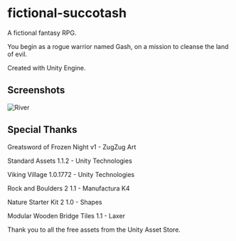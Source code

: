# fictional-succotash

A fictional fantasy RPG. 

You begin as a rogue warrior named Gash, on a mission to cleanse the land of evil.

Created with Unity Engine.

## Screenshots

![River](https://github.com/angusy29/fictional-succotash/raw/master/Screenshots/river.jpg "River")


## Special Thanks

Greatsword of Frozen Night v1 - ZugZug Art

Standard Assets 1.1.2 - Unity Technologies

Viking Village 1.0.1772 - Unity Technologies

Rock and Boulders 2 1.1 - Manufactura K4

Nature Starter Kit 2 1.0 - Shapes

Modular Wooden Bridge Tiles 1.1 - Laxer

Thank you to all the free assets from the Unity Asset Store.
